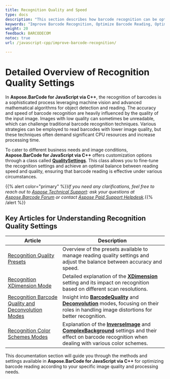 ```yaml
---
title: Recognition Quality and Speed
type: docs
description: "This section describes how barcode recognition can be optimized in terms of accuracy and speed."
keywords: "Improve Barcode Recognition, Optimize Barcode Reading, Optimized Scan for Barcode Recognition, Speed Up Barcode Reading, Image Processing for Barcode, Improve Barcode Recognition, Read Many Barcodes from One Image, Aspose.BarCode, Read Barcode JavaScript"
weight: 20
feedback: BARCODECOM
notoc: true
url: /javascript-cpp/improve-barcode-recognition/

---
```

# Detailed Overview of Recognition Quality Settings

In **Aspose.BarCode for JavaScript via C++**, the recognition of barcodes is a sophisticated process leveraging machine vision and advanced mathematical algorithms for object detection and reading. The accuracy and speed of barcode recognition are heavily influenced by the quality of the input image. Images with low quality can sometimes be unreadable, which can challenge traditional barcode recognition techniques. Various strategies can be employed to read barcodes with lower image quality, but these techniques often demand significant CPU resources and increase processing time.

To cater to different business needs and image conditions, **Aspose.BarCode for JavaScript via C++** offers customization options through a class called **[QualitySettings](https://reference.aspose.com/barcode/javascript-cpp/aspose.barcode.barcoderecognition/qualitysettings)**. This class allows you to fine-tune the recognition settings and achieve an optimal balance between reading speed and quality, ensuring that barcode reading is effective under various circumstances.

{{% alert color="primary" %}}*If you need any clarifications, feel free to reach out to [Aspose Technical Support](/barcode/javascript-cpp/technical-support/): ask your questions at [Aspose.Barcode Forum](https://forum.aspose.com/c/barcode/13) or contact [Aspose Paid Support Helpdesk](https://helpdesk.aspose.com/).*{{% /alert %}}

## Key Articles for Understanding Recognition Quality Settings

| **Article** | **Description** |
|-------------|-----------------|
| [Recognition Quality Presets](/barcode/javascript-cpp/recognition-quality-presets/) | Overview of the presets available to manage reading quality settings and adjust the balance between accuracy and speed. |
| [Recognition XDimension Mode](/barcode/javascript-cpp/recognition-xdimension/) | Detailed explanation of the **[XDimension](https://reference.aspose.com/barcode/javascript-cpp/aspose.barcode.barcoderecognition/qualitysettings/properties/xdimension)** setting and its impact on recognition based on different scan resolutions. |
| [Recognition Barcode Quality and Deconvolution Modes](/barcode/javascript-cpp/recognition-barcode-quality-deconvolution/) | Insight into **[BarcodeQuality](https://reference.aspose.com/barcode/javascript-cpp/aspose.barcode.barcoderecognition/qualitysettings/properties/barcodequality)** and **[Deconvolution](https://reference.aspose.com/barcode/javascript-cpp/aspose.barcode.barcoderecognition/qualitysettings/properties/deconvolution)** modes, focusing on their roles in handling image distortions for better recognition. |
| [Recognition Color Schemes Modes](/barcode/javascript-cpp/recognition-color-scheme/) | Explanation of the **[InverseImage](https://reference.aspose.com/barcode/javascript-cpp/aspose.barcode.barcoderecognition/qualitysettings/properties/inverseimage)** and **[ComplexBackground](https://reference.aspose.com/barcode/javascript-cpp/aspose.barcode.barcoderecognition/qualitysettings/properties/complexbackground)** settings and their effect on barcode recognition when dealing with various color schemes. |

This documentation section will guide you through the methods and settings available in **Aspose.BarCode for JavaScript via C++** for optimizing barcode reading according to your specific image quality and processing needs.

